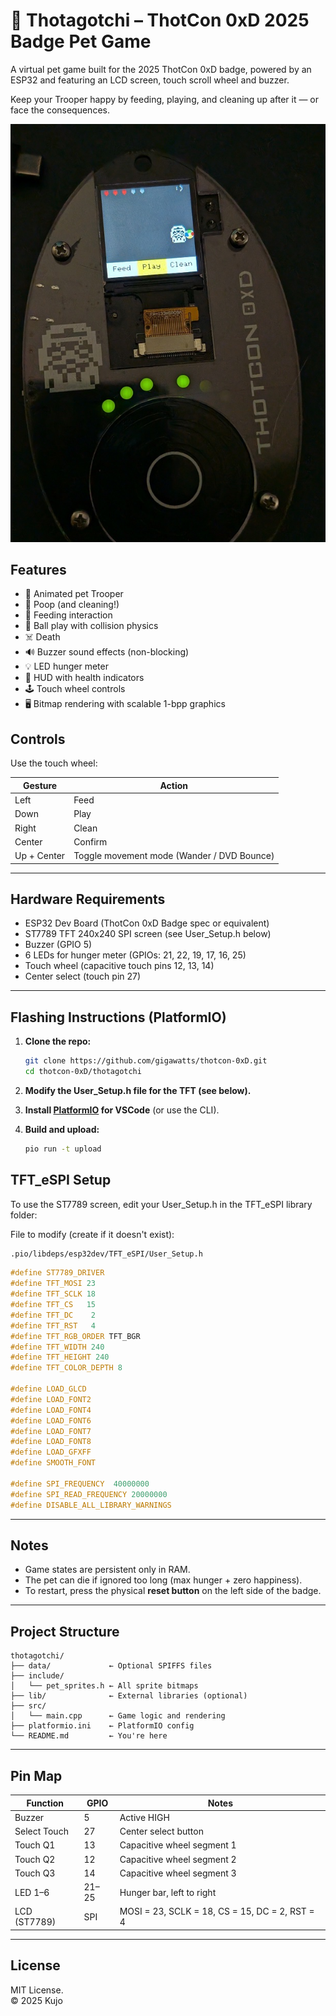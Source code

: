 # 🐾 Thotagotchi – ThotCon 0xD 2025 Badge Pet Game

A virtual pet game built for the 2025 ThotCon 0xD badge, powered by an ESP32 and featuring an LCD screen, touch scroll wheel and buzzer. 

Keep your Trooper happy by feeding, playing, and cleaning up after it — or face the consequences.

![thotagotchi screenshot](images/thotagotchi01.jpg)

## Features

- 🐾 Animated pet Trooper
- 💩 Poop (and cleaning!)
- 🍗 Feeding interaction
- 🏐 Ball play with collision physics
- ☠️ Death
- 🔊 Buzzer sound effects (non-blocking)
- 💡 LED hunger meter
- 🎨 HUD with health indicators
- 🕹️ Touch wheel controls
- 🖥️ Bitmap rendering with scalable 1-bpp graphics

## Controls

Use the touch wheel:

| Gesture | Action |
|---------|--------|
| Left    | Feed |
| Down    | Play |
| Right   | Clean |
| Center  | Confirm |
| Up + Center | Toggle movement mode (Wander / DVD Bounce) |



---

## Hardware Requirements

- ESP32 Dev Board (ThotCon 0xD Badge spec or equivalent)
- ST7789 TFT 240x240 SPI screen (see User_Setup.h below)
- Buzzer (GPIO 5)
- 6 LEDs for hunger meter (GPIOs: 21, 22, 19, 17, 16, 25)
- Touch wheel (capacitive touch pins 12, 13, 14)
- Center select (touch pin 27)

---

## Flashing Instructions (PlatformIO)

1. **Clone the repo:**

    ```bash
    git clone https://github.com/gigawatts/thotcon-0xD.git
    cd thotcon-0xD/thotagotchi
    ```
2. **Modify the User_Setup.h file for the TFT (see below).**

3. **Install [PlatformIO](https://platformio.org/) for VSCode** (or use the CLI).

4. **Build and upload:**

    ```bash
    pio run -t upload
    ```


## TFT_eSPI Setup

To use the ST7789 screen, edit your User_Setup.h in the TFT_eSPI library folder:

File to modify (create if it doesn't exist):

```bash
.pio/libdeps/esp32dev/TFT_eSPI/User_Setup.h
```

```cpp
#define ST7789_DRIVER
#define TFT_MOSI 23
#define TFT_SCLK 18
#define TFT_CS   15
#define TFT_DC    2
#define TFT_RST   4
#define TFT_RGB_ORDER TFT_BGR
#define TFT_WIDTH 240
#define TFT_HEIGHT 240
#define TFT_COLOR_DEPTH 8

#define LOAD_GLCD
#define LOAD_FONT2
#define LOAD_FONT4
#define LOAD_FONT6
#define LOAD_FONT7
#define LOAD_FONT8
#define LOAD_GFXFF
#define SMOOTH_FONT

#define SPI_FREQUENCY  40000000
#define SPI_READ_FREQUENCY 20000000
#define DISABLE_ALL_LIBRARY_WARNINGS
```
---

## Notes

- Game states are persistent only in RAM.
- The pet can die if ignored too long (max hunger + zero happiness).
- To restart, press the physical **reset button** on the left side of the badge.

---

## Project Structure

```vbnet
thotagotchi/
├── data/             ← Optional SPIFFS files
├── include/
│   └── pet_sprites.h ← All sprite bitmaps
├── lib/              ← External libraries (optional)
├── src/
│   └── main.cpp      ← Game logic and rendering
├── platformio.ini    ← PlatformIO config
└── README.md         ← You're here

```

---

## Pin Map

| Function      | GPIO | Notes                      |
|---------------|------|----------------------------|
| Buzzer        | 5    | Active HIGH                |
| Select Touch  | 27   | Center select button       |
| Touch Q1      | 13   | Capacitive wheel segment 1 |
| Touch Q2      | 12   | Capacitive wheel segment 2 |
| Touch Q3      | 14   | Capacitive wheel segment 3 |
| LED 1–6       | 21–25| Hunger bar, left to right  |
| LCD (ST7789)  | SPI  | MOSI = 23, SCLK = 18, CS = 15, DC = 2, RST = 4 |



---

## License

MIT License.  
© 2025 Kujo

